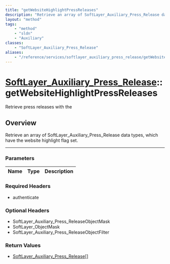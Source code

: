 ```yaml
---
title: "getWebsiteHighlightPressReleases"
description: "Retrieve an array of SoftLayer_Auxiliary_Press_Release data types, which have the website highlight flag set."
layout: "method"
tags:
    - "method"
    - "sldn"
    - "Auxiliary"
classes:
    - "SoftLayer_Auxiliary_Press_Release"
aliases:
    - "/reference/services/softlayer_auxiliary_press_release/getWebsiteHighlightPressReleases"
---
```

# [SoftLayer_Auxiliary_Press_Release](/reference/services/SoftLayer_Auxiliary_Press_Release)::getWebsiteHighlightPressReleases


Retrieve press releases with the


## Overview 
Retrieve an array of SoftLayer_Auxiliary_Press_Release data types, which have the website highlight flag set. 

-----

### Parameters 
|Name | Type | Description |
| --- | --- | --- |


### Required Headers
* authenticate


### Optional Headers
* SoftLayer_Auxiliary_Press_ReleaseObjectMask
* SoftLayer_ObjectMask
* SoftLayer_Auxiliary_Press_ReleaseObjectFilter

### Return Values
* <a href='/reference/datatypes/SoftLayer_Auxiliary_Press_Release'>SoftLayer_Auxiliary_Press_Release[] </a>




